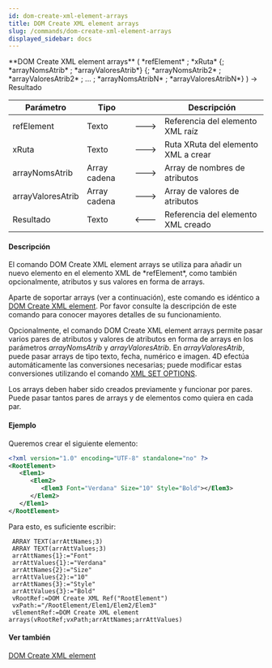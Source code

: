 ```yaml
---
id: dom-create-xml-element-arrays
title: DOM Create XML element arrays
slug: /commands/dom-create-xml-element-arrays
displayed_sidebar: docs
---
```


<!--REF #_command_.DOM Create XML element arrays.Syntax-->**DOM Create XML element arrays** ( *refElement* ; *xRuta* {; *arrayNomsAtrib* ; *arrayValoresAtrib*} {; *arrayNomsAtrib2* ; *arrayValoresAtrib2* ; ... ; *arrayNomsAtribN* ; *arrayValoresAtribN*} ) -> Resultado<!-- END REF-->
<!--REF #_command_.DOM Create XML element arrays.Params-->
| Parámetro | Tipo |  | Descripción |
| --- | --- | --- | --- |
| refElement | Texto | &#x1F852; | Referencia del elemento XML raíz |
| xRuta | Texto | &#x1F852; | Ruta XRuta del elemento XML a crear |
| arrayNomsAtrib | Array cadena | &#x1F852; | Array de nombres de atributos |
| arrayValoresAtrib | Array cadena | &#x1F852; | Array de valores de atributos |
| Resultado | Texto | &#x1F850; | Referencia del elemento XML creado |

<!-- END REF-->

#### Descripción 

<!--REF #_command_.DOM Create XML element arrays.Summary-->El comando DOM Create XML element arrays se utiliza para añadir un nuevo elemento en el elemento XML de *refElement*, como también opcionalmente, atributos y sus valores en forma de arrays.<!-- END REF-->

Aparte de soportar arrays (ver a continuación), este comando es idéntico a [DOM Create XML element](dom-create-xml-element.md "DOM Create XML element"). Por favor consulte la descripción de este comando para conocer mayores detalles de su funcionamiento. 

Opcionalmente, el comando DOM Create XML element arrays permite pasar varios pares de atributos y valores de atributos en forma de arrays en los parámetros *arrayNomsAtrib* y *arrayValoresAtrib*. En *arrayValoresAtrib*, puede pasar arrays de tipo texto, fecha, numérico e imagen. 4D efectúa automáticamente las conversiones necesarias; puede modificar estas conversiones utilizando el comando [XML SET OPTIONS](xml-set-options.md "XML SET OPTIONS"). 

Los arrays deben haber sido creados previamente y funcionar por pares. Puede pasar tantos pares de arrays y de elementos como quiera en cada par. 

#### Ejemplo 

Queremos crear el siguiente elemento:

```XML
<?xml version="1.0" encoding="UTF-8" standalone="no" ?>
<RootElement>
   <Elem1>
      <Elem2>
         <Elem3 Font="Verdana" Size="10" Style="Bold"></Elem3>
      </Elem2>
   </Elem1>
</RootElement>
```

Para esto, es suficiente escribir:

```4d
 ARRAY TEXT(arrAttNames;3)
 ARRAY TEXT(arrAttValues;3)
 arrAttNames{1}:="Font"
 arrAttValues{1}:="Verdana"
 arrAttNames{2}:="Size"
 arrAttValues{2}:="10"
 arrAttNames{3}:="Style"
 arrAttValues{3}:="Bold"
 vRootRef:=DOM Create XML Ref("RootElement")
 vxPath:="/RootElement/Elem1/Elem2/Elem3"
 vElementRef:=DOM Create XML element arrays(vRootRef;vxPath;arrAttNames;arrAttValues)
```

#### Ver también 

[DOM Create XML element](dom-create-xml-element.md)  